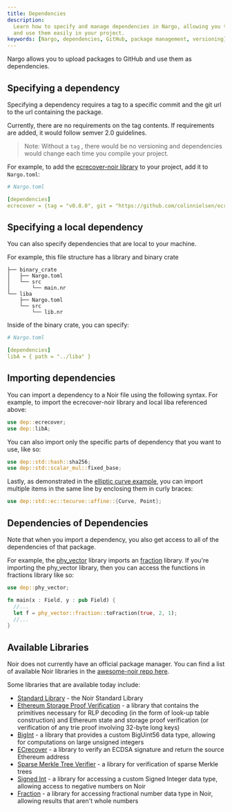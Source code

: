 ```yaml
---
title: Dependencies
description:
  Learn how to specify and manage dependencies in Nargo, allowing you to upload packages to GitHub
  and use them easily in your project.
keywords: [Nargo, dependencies, GitHub, package management, versioning]
---
```


Nargo allows you to upload packages to GitHub and use them as dependencies.

## Specifying a dependency

Specifying a dependency requires a tag to a specific commit and the git url to the url containing
the package.

Currently, there are no requirements on the tag contents. If requirements are added, it would follow
semver 2.0 guidelines.

> Note: Without a `tag` , there would be no versioning and dependencies would change each time you
> compile your project.

For example, to add the [ecrecover-noir library](https://github.com/colinnielsen/ecrecover-noir) to your project, add it to `Nargo.toml`:

```yaml
# Nargo.toml

[dependencies]
ecrecover = {tag = "v0.8.0", git = "https://github.com/colinnielsen/ecrecover-noir"}
```

## Specifying a local dependency

You can also specify dependencies that are local to your machine.

For example, this file structure has a library and binary crate

```
├── binary_crate
│   ├── Nargo.toml
│   └── src
│       └── main.nr
└── liba
    ├── Nargo.toml
    └── src
        └── lib.nr
```

Inside of the binary crate, you can specify:

```yaml
# Nargo.toml

[dependencies]
libA = { path = "../liba" }
```

## Importing dependencies

You can import a dependency to a Noir file using the following syntax. For example, to import the
ecrecover-noir library and local liba referenced above:

```rust
use dep::ecrecover;
use dep::libA;
```

You can also import only the specific parts of dependency that you want to use, like so:

```rust
use dep::std::hash::sha256;
use dep::std::scalar_mul::fixed_base;
```

Lastly, as demonstrated in the
[elliptic curve example](../standard_library/cryptographic_primitives/ec_primitives#examples), you
can import multiple items in the same line by enclosing them in curly braces:

```rust
use dep::std::ec::tecurve::affine::{Curve, Point};
```

## Dependencies of Dependencies

Note that when you import a dependency, you also get access to all of the dependencies of that package.

For example, the [phy_vector](https://github.com/resurgencelabs/phy_vector) library imports an [fraction](https://github.com/resurgencelabs/fraction) library. If you're importing the phy_vector library, then you can access the functions in fractions library like so:

```rust
use dep::phy_vector;

fn main(x : Field, y : pub Field) {
  //...
  let f = phy_vector::fraction::toFraction(true, 2, 1);
  //...
}
```

## Available Libraries

Noir does not currently have an official package manager. You can find a list of available Noir libraries in the [awesome-noir repo here](https://github.com/noir-lang/awesome-noir#libraries).

Some libraries that are available today include:

- [Standard Library](https://github.com/noir-lang/noir/tree/master/noir_stdlib) - the Noir Standard Library
- [Ethereum Storage Proof Verification](https://github.com/aragonzkresearch/noir-trie-proofs) - a library that contains the primitives necessary for RLP decoding (in the form of look-up table construction) and Ethereum state and storage proof verification (or verification of any trie proof involving 32-byte long keys)
- [BigInt](https://github.com/shuklaayush/noir-bigint) - a library that provides a custom BigUint56 data type, allowing for computations on large unsigned integers
- [ECrecover](https://github.com/colinnielsen/ecrecover-noir/tree/main) - a library to verify an ECDSA signature and return the source Ethereum address
- [Sparse Merkle Tree Verifier](https://github.com/vocdoni/smtverifier-noir/tree/main) - a library for verification of sparse Merkle trees
- [Signed Int](https://github.com/resurgencelabs/signed_int) - a library for accessing a custom Signed Integer data type, allowing access to negative numbers on Noir
- [Fraction](https://github.com/resurgencelabs/fraction) - a library for accessing fractional number data type in Noir, allowing results that aren't whole numbers

